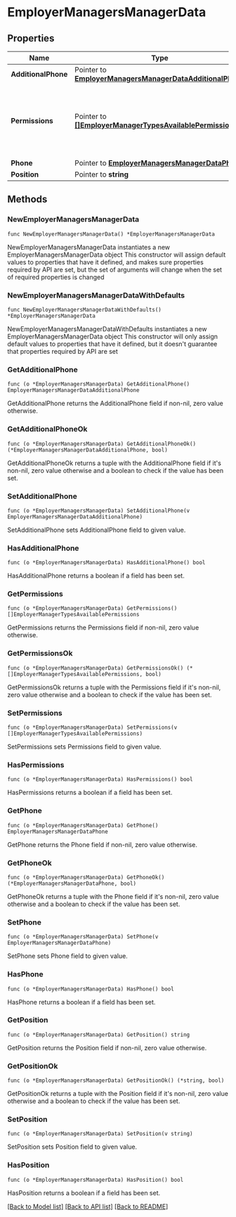 # EmployerManagersManagerData

## Properties

Name | Type | Description | Notes
------------ | ------------- | ------------- | -------------
**AdditionalPhone** | Pointer to [**EmployerManagersManagerDataAdditionalPhone**](EmployerManagersManagerDataAdditionalPhone.md) |  | [optional] 
**Permissions** | Pointer to [**[]EmployerManagerTypesAvailablePermissions**](EmployerManagerTypesAvailablePermissions.md) | Список прав, которые можно дать данному типу менеджера | [optional] 
**Phone** | Pointer to [**EmployerManagersManagerDataPhone**](EmployerManagersManagerDataPhone.md) |  | [optional] 
**Position** | Pointer to **string** |  | [optional] 

## Methods

### NewEmployerManagersManagerData

`func NewEmployerManagersManagerData() *EmployerManagersManagerData`

NewEmployerManagersManagerData instantiates a new EmployerManagersManagerData object
This constructor will assign default values to properties that have it defined,
and makes sure properties required by API are set, but the set of arguments
will change when the set of required properties is changed

### NewEmployerManagersManagerDataWithDefaults

`func NewEmployerManagersManagerDataWithDefaults() *EmployerManagersManagerData`

NewEmployerManagersManagerDataWithDefaults instantiates a new EmployerManagersManagerData object
This constructor will only assign default values to properties that have it defined,
but it doesn't guarantee that properties required by API are set

### GetAdditionalPhone

`func (o *EmployerManagersManagerData) GetAdditionalPhone() EmployerManagersManagerDataAdditionalPhone`

GetAdditionalPhone returns the AdditionalPhone field if non-nil, zero value otherwise.

### GetAdditionalPhoneOk

`func (o *EmployerManagersManagerData) GetAdditionalPhoneOk() (*EmployerManagersManagerDataAdditionalPhone, bool)`

GetAdditionalPhoneOk returns a tuple with the AdditionalPhone field if it's non-nil, zero value otherwise
and a boolean to check if the value has been set.

### SetAdditionalPhone

`func (o *EmployerManagersManagerData) SetAdditionalPhone(v EmployerManagersManagerDataAdditionalPhone)`

SetAdditionalPhone sets AdditionalPhone field to given value.

### HasAdditionalPhone

`func (o *EmployerManagersManagerData) HasAdditionalPhone() bool`

HasAdditionalPhone returns a boolean if a field has been set.

### GetPermissions

`func (o *EmployerManagersManagerData) GetPermissions() []EmployerManagerTypesAvailablePermissions`

GetPermissions returns the Permissions field if non-nil, zero value otherwise.

### GetPermissionsOk

`func (o *EmployerManagersManagerData) GetPermissionsOk() (*[]EmployerManagerTypesAvailablePermissions, bool)`

GetPermissionsOk returns a tuple with the Permissions field if it's non-nil, zero value otherwise
and a boolean to check if the value has been set.

### SetPermissions

`func (o *EmployerManagersManagerData) SetPermissions(v []EmployerManagerTypesAvailablePermissions)`

SetPermissions sets Permissions field to given value.

### HasPermissions

`func (o *EmployerManagersManagerData) HasPermissions() bool`

HasPermissions returns a boolean if a field has been set.

### GetPhone

`func (o *EmployerManagersManagerData) GetPhone() EmployerManagersManagerDataPhone`

GetPhone returns the Phone field if non-nil, zero value otherwise.

### GetPhoneOk

`func (o *EmployerManagersManagerData) GetPhoneOk() (*EmployerManagersManagerDataPhone, bool)`

GetPhoneOk returns a tuple with the Phone field if it's non-nil, zero value otherwise
and a boolean to check if the value has been set.

### SetPhone

`func (o *EmployerManagersManagerData) SetPhone(v EmployerManagersManagerDataPhone)`

SetPhone sets Phone field to given value.

### HasPhone

`func (o *EmployerManagersManagerData) HasPhone() bool`

HasPhone returns a boolean if a field has been set.

### GetPosition

`func (o *EmployerManagersManagerData) GetPosition() string`

GetPosition returns the Position field if non-nil, zero value otherwise.

### GetPositionOk

`func (o *EmployerManagersManagerData) GetPositionOk() (*string, bool)`

GetPositionOk returns a tuple with the Position field if it's non-nil, zero value otherwise
and a boolean to check if the value has been set.

### SetPosition

`func (o *EmployerManagersManagerData) SetPosition(v string)`

SetPosition sets Position field to given value.

### HasPosition

`func (o *EmployerManagersManagerData) HasPosition() bool`

HasPosition returns a boolean if a field has been set.


[[Back to Model list]](../README.md#documentation-for-models) [[Back to API list]](../README.md#documentation-for-api-endpoints) [[Back to README]](../README.md)


